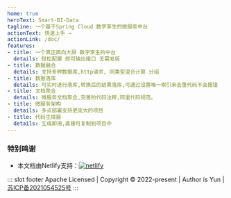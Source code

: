 ```yaml
---
home: true
heroText: Smart-BI-Data
tagline: 一个基于Spring Cloud 数字孪生的微服务中台
actionText: 快速上手 →
actionLink: /doc/
features:
- title: 一个真正面向大屏 数字孪生的中台
  details: 轻松配置 即可输出接口 无需发版
- title: 数据融合
  details: 支持多种数据库,http请求, 同类型混合计算 分组
- title: 数据落库
  details: 可实时进行落库,转换后的结果落库,可通过设置唯一索引来去重代码不会报错
- title: 文档聚合
  details: 微服务文档聚合,完善的代码注释,阿里代码规范。
- title: 微服务架构
  details: 多点部署支持更庞大的项目
- title: 代码生成器
  details: 生成即用,直接可复制到项目中
---
```

### 特别鸣谢

- 本文档由Netlify支持：[![netlify](https://www.netlify.com/v3/img/components/full-logo-light.svg)](https://www.netlify.com)

::: slot footer
Apache Licensed | Copyright © 2022-present | Author is Yun | [苏ICP备2021054525号](https://beian.miit.gov.cn/)
:::